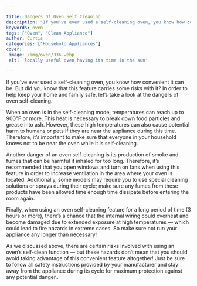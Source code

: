 ```yaml
---

title: Dangers Of Oven Self Cleaning
description: "If you’ve ever used a self-cleaning oven, you know how convenient it can be. But did you know that this feature carries some risks...see more"
keywords: oven
tags: ["Oven", "Clean Appliance"]
author: Curtis
categories: ["Household Appliances"]
cover: 
 image: /img/oven/336.webp
 alt: 'locally useful oven having its time in the sun'

---
```


If you’ve ever used a self-cleaning oven, you know how convenient it can be. But did you know that this feature carries some risks with it? In order to help keep your home and family safe, let’s take a look at the dangers of oven self-cleaning.

When an oven is in the self-cleaning mode, temperatures can reach up to 900°F or more. This heat is necessary to break down food particles and grease into ash. However, these high temperatures can also cause potential harm to humans or pets if they are near the appliance during this time. Therefore, it’s important to make sure that everyone in your household knows not to be near the oven while it is self-cleaning.

Another danger of an oven self-cleaning is its production of smoke and fumes that can be harmful if inhaled for too long. Therefore, it’s recommended that you open windows and turn on fans when using this feature in order to increase ventilation in the area where your oven is located. Additionally, some models may require you to use special cleaning solutions or sprays during their cycle; make sure any fumes from these products have been allowed time enough time dissipate before entering the room again. 

Finally, when using an oven self-cleaning feature for a long period of time (3 hours or more), there’s a chance that the internal wiring could overheat and become damaged due to extended exposure at high temperatures — which could lead to fire hazards in extreme cases. So make sure not run your appliance any longer than necessary! 

As we discussed above, there are certain risks involved with using an oven’s self-clean function — but these hazards don’t mean that you should avoid taking advantage of this convenient feature altogether! Just be sure to follow all safety instructions provided by your manufacturer and stay away from the appliance during its cycle for maximum protection against any potential danger..
